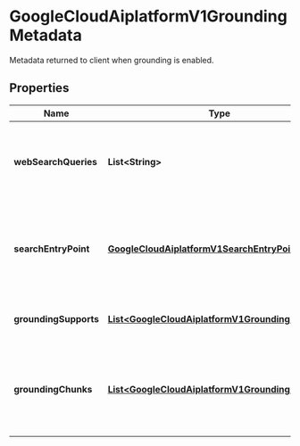 

# GoogleCloudAiplatformV1GroundingMetadata

Metadata returned to client when grounding is enabled.

## Properties

| Name | Type | Description | Notes |
|------------ | ------------- | ------------- | -------------|
|**webSearchQueries** | **List&lt;String&gt;** | Optional. Web search queries for the following-up web search. |  [optional] |
|**searchEntryPoint** | [**GoogleCloudAiplatformV1SearchEntryPoint**](GoogleCloudAiplatformV1SearchEntryPoint.md) | Optional. Google search entry for the following-up web searches. |  [optional] |
|**groundingSupports** | [**List&lt;GoogleCloudAiplatformV1GroundingSupport&gt;**](GoogleCloudAiplatformV1GroundingSupport.md) | Optional. List of grounding support. |  [optional] |
|**groundingChunks** | [**List&lt;GoogleCloudAiplatformV1GroundingChunk&gt;**](GoogleCloudAiplatformV1GroundingChunk.md) | List of supporting references retrieved from specified grounding source. |  [optional] |



